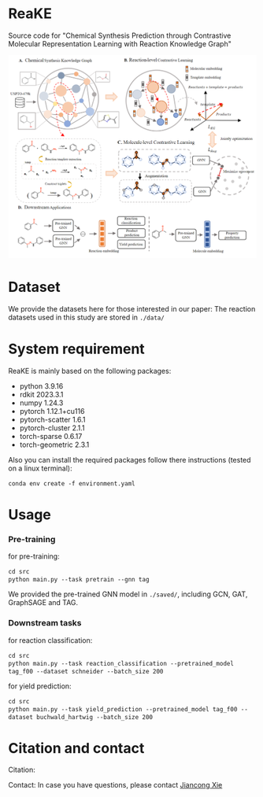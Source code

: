 # ReaKE

Source code for "Chemical Synthesis Prediction through Contrastive Molecular Representation Learning with Reaction Knowledge Graph"

<img src="./fig/fig.PNG" style="zoom:66%;" />

# Dataset

We provide the datasets here for those interested in our paper:
The reaction datasets used in this study are stored in `./data/`

# System requirement

ReaKE is mainly based on the following packages:

- python 3.9.16
- rdkit 2023.3.1
- numpy 1.24.3
- pytorch 1.12.1+cu116
- pytorch-scatter 1.6.1
- pytorch-cluster 2.1.1
- torch-sparse 0.6.17
- torch-geometric 2.3.1

Also you can install the required packages follow there instructions (tested on a linux terminal):

```
conda env create -f environment.yaml
```

# Usage

### Pre-training

for pre-training:

```
cd src
python main.py --task pretrain --gnn tag
```

We  provided the pre-trained GNN model in ``./saved/``, including GCN, GAT, GraphSAGE and TAG.  

### Downstream tasks

for reaction classification:

```
cd src
python main.py --task reaction_classification --pretrained_model tag_f00 --dataset schneider --batch_size 200
```

for yield prediction:

```
cd src
python main.py --task yield_prediction --pretrained_model tag_f00 --dataset buchwald_hartwig --batch_size 200
```

# Citation and contact

Citation:

Contact:
In case you have questions, please contact [Jiancong Xie](https://github.com/biomed-AI/MUSE/blob/master/xiejc3@mail2.sysu.edu.cn)